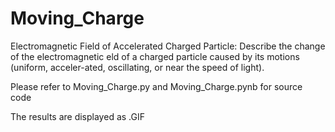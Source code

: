 # Moving_Charge

Electromagnetic Field of Accelerated Charged Particle: Describe the change of the electromagnetic eld of a charged particle caused by its motions (uniform, acceler-ated, oscillating, or near the speed of light).

Please refer to Moving_Charge.py and Moving_Charge.pynb for source code

The results are displayed as .GIF
